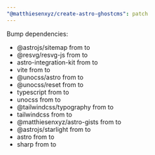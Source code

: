 ```yaml
---
"@matthiesenxyz/create-astro-ghostcms": patch
---
```


Bump dependencies:

- @astrojs/sitemap from to
- @resvg/resvg-js from to
- astro-integration-kit from to
- vite from to
- @unocss/astro from to
- @unocss/reset from to
- typescript from to
- unocss from to
- @tailwindcss/typography from to
- tailwindcss from to
- @matthiesenxyz/astro-gists from to
- @astrojs/starlight from to
- astro from to
- sharp from to
